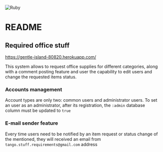 ![Ruby](https://github.com/carlosMoreno357/required_office_stuff/workflows/Ruby/badge.svg?branch=master)
# README

## Required office stuff
https://gentle-island-80820.herokuapp.com/

This system allows to request office supplies for different categories, along with a comment posting feature and user the capability to edit users and change the requested items status.

### Accounts management
Account types are only two: common users and administrator users.
To set an user as an administrator, after its registration, the `:admin` database column must be updated to `true`

### E-mail sender feature
Every time users need to be notified by an item request or status change of the mentioned, they will received an email from `tango.stuff.requirements@gmail.com` address
